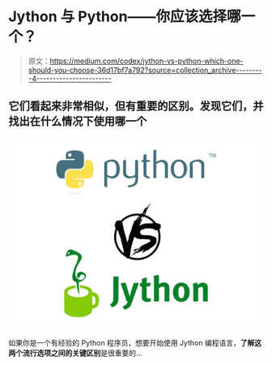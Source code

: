 # Jython 与 Python——你应该选择哪一个？

> 原文：<https://medium.com/codex/jython-vs-python-which-one-should-you-choose-36d17bf7a792?source=collection_archive---------4----------------------->

## 它们看起来非常相似，但有重要的区别。发现它们，并找出在什么情况下使用哪一个

![](img/e029df32ce7469ebcb01fe463cb762f9.png)

如果你是一个有经验的 Python 程序员，想要开始使用 Jython 编程语言，**了解这两个流行选项之间的关键区别**是很重要的…